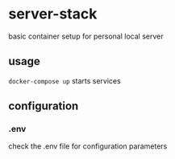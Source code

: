 # server-stack

basic container setup for personal local server

## usage

`docker-compose up` starts services

## configuration

### .env

check the .env file for configuration parameters
